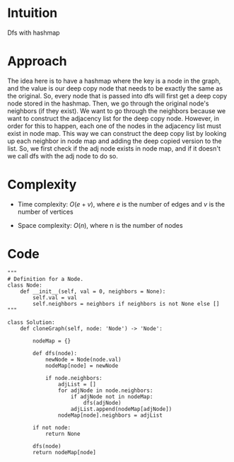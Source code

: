 # Intuition
Dfs with hashmap

# Approach
The idea here is to have a hashmap where the key is a node in the graph, and the value is our deep copy node that needs to be exactly the same as the original. So, every node that is passed into dfs will first get a deep copy node stored in the hashmap. Then, we go through the original node's neighbors (if they exist). We want to go through the neighbors because we want to construct the adjacency list for the deep copy node. However, in order for this to happen, each one of the nodes in the adjacency list must exist in node map. This way we can construct the deep copy list by looking up each neighbor in node map and adding the deep copied version to the list. So, we first check if the adj node exists in node map, and if it doesn't we call dfs with the adj node to do so.

# Complexity
- Time complexity: $O(e + v)$, where $e$ is the number of edges and $v$ is the number of vertices
<!-- Add your time complexity here, e.g. $$O(n)$$ -->

- Space complexity: $O(n)$, where n is the number of nodes
<!-- Add your space complexity here, e.g. $$O(n)$$ -->

# Code
```python3
"""
# Definition for a Node.
class Node:
    def __init__(self, val = 0, neighbors = None):
        self.val = val
        self.neighbors = neighbors if neighbors is not None else []
"""

class Solution:
    def cloneGraph(self, node: 'Node') -> 'Node':

        nodeMap = {}

        def dfs(node):
            newNode = Node(node.val)
            nodeMap[node] = newNode

            if node.neighbors:
                adjList = []
                for adjNode in node.neighbors:
                    if adjNode not in nodeMap:
                        dfs(adjNode)
                    adjList.append(nodeMap[adjNode])
                nodeMap[node].neighbors = adjList

        if not node:
            return None

        dfs(node)
        return nodeMap[node]
```
